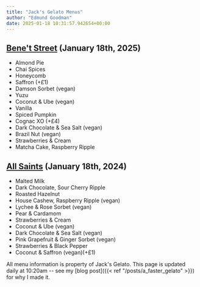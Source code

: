 ```yaml
---
title: "Jack's Gelato Menus"
author: "Edmund Goodman"
date: 2025-01-18 10:31:57.942654+00:00
---
```


## [Bene't Street](https://www.jacksgelato.com/bene-t-street-menu) (January 18th, 2025)

- Almond Pie
- Chai Spices
- Honeycomb
- Saffron (+£1)
- Damson Sorbet (vegan)
- Yuzu
- Coconut & Ube (vegan)
- Vanilla
- Spiced Pumpkin
- Cognac XO (+£4)
- Dark Chocolate & Sea Salt (vegan)
- Brazil Nut (vegan)
- Strawberries & Cream
- Matcha Cake, Raspberry Ripple


## [All Saints](https://www.jacksgelato.com/all-saints-menu) (January 18th, 2024)

- Malted Milk
- Dark Chocolate, Sour Cherry Ripple
- Roasted Hazelnut
- House Cashew, Raspberry Ripple (vegan)
- Lychee & Rose Sorbet (vegan)
- Pear & Cardamom
- Strawberries & Cream
- Coconut & Ube (vegan)
- Dark Chocolate & Sea Salt (vegan)
- Pink Grapefruit & Ginger Sorbet (vegan)
- Strawberries & Black Pepper
- Coconut & Saffron (vegan)(+£1)

All menu information is property of Jack's Gelato. This page is
updated daily at 10:20am -- see my
[blog post]({{< ref "/posts/a_faster_gelato" >}}) for why I made it.
